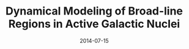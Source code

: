 ---
title: Dynamical Modeling of Broad-line Regions in Active Galactic Nuclei 
layout: default
modal-id: 3
date: 2014-07-15
img: research_1.png
alt: image-alt
project-date: August 2016
client: <a href='https://iopscience.iop.org/article/10.3847/1538-4357/aaee6b'>Li et al. 2018, ApJ, 869, 137</a>
category: Reverberation Mapping
description: We employ the recently developed dynamical modeling approach for broad-line regions (BLRs) based on the method of Pancoast et al. to analyze the RM data set of Mrk 142 observed in the first monitoring season. In this approach, continuum variations are reconstructed using a damped random walk process, and BLR structure is delineated using a flexible disk-like geometry, in which BLR clouds move around the central BH with Keplerian orbits or inflow/outflow motion. The approach also includes the possibilities of anisotropic emission from BLR clouds, nonlinear response of the line emission to the continuum, and different long-term trends in the continuum and emission-line variations. We implement the approach in a Bayesian framework that is apt for parallel computation and use a Markov chain Monte Carlo technique to recover the parameters and uncertainties for the modeling, including the mass of the central BH. We apply three BLR models with different prescriptions of BLR cloud distributions and find that the best model for fitting the data of Mrk 142 is a two-zone BLR model, consistent with the theoretical BLR model surrounding slim accretion disks. The best model yields a BH mass of $\mathrm{log}({M}_{\bullet }/{M}_{\odot })={6.23}_{-0.45}^{+0.26}$, resulting in a virial factor of $\mathrm{log}f=-{0.36}_{-0.54}^{+0.33}$ for the full width at half maximum of the Hβ line measured from the mean spectrum. The virial factors for the other measures of the Hβ line width are also presented.

---